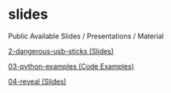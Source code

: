 # slides
Public Available Slides / Presentations / Material

[2-dangerous-usb-sticks (Slides)](https://spansky.github.io/slides/02-dangerous-usb-sticks)

[03-python-examples (Code Examples)](https://github.com/Spansky/slides/tree/master/03-python-examples)

[04-reveal (Slides)](https://spansky.github.io/slides/04-reveal)

